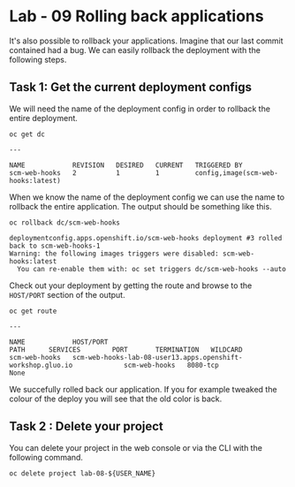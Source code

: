 # Lab - 09 Rolling back applications

It's also possible to rollback your applications. Imagine that our last commit
contained had a bug. We can easily rollback the deployment with the following 
steps.

## Task 1:  Get the current deployment configs

We will need the name of the deployment config in order to rollback the entire
deployment.

```
oc get dc

---

NAME            REVISION   DESIRED   CURRENT   TRIGGERED BY
scm-web-hooks   2          1         1         config,image(scm-web-hooks:latest)
```

When we know the name of the deployment config we can use the name to rollback 
the entire application. The output should be something like this.

```
oc rollback dc/scm-web-hooks

deploymentconfig.apps.openshift.io/scm-web-hooks deployment #3 rolled back to scm-web-hooks-1
Warning: the following images triggers were disabled: scm-web-hooks:latest
  You can re-enable them with: oc set triggers dc/scm-web-hooks --auto
```

Check out your deployment by getting the route and browse to the `HOST/PORT`
section of the output.

```
oc get route

---

NAME            HOST/PORT                                                     PATH      SERVICES        PORT       TERMINATION   WILDCARD
scm-web-hooks   scm-web-hooks-lab-08-user13.apps.openshift-workshop.gluo.io             scm-web-hooks   8080-tcp                 None
```

We succefully rolled back our application. If you for example tweaked the colour
of the deploy you will see that the old color is back.

## Task 2 : Delete your project

You can delete your project in the web console or via the CLI with the following
command.

```
oc delete project lab-08-${USER_NAME}
```
